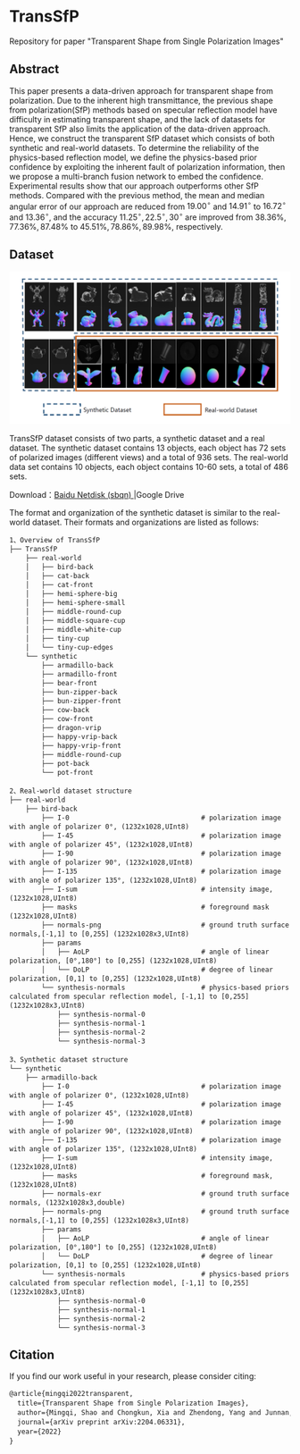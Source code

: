 # TransSfP
Repository for paper "Transparent Shape from Single Polarization Images"

## Abstract

This paper presents a data-driven approach for transparent shape from polarization. Due to the inherent high transmittance, the previous shape from polarization(SfP) methods based on specular reflection model have difficulty in estimating transparent shape, and the lack of datasets for transparent SfP also limits the application of the data-driven approach. Hence, we construct the transparent SfP dataset which consists of both synthetic and real-world datasets. To determine the reliability of the physics-based reflection model, we define the physics-based prior confidence by exploiting the inherent fault of polarization information, then we propose a multi-branch fusion network to embed the confidence. Experimental results show that our approach outperforms other SfP methods. Compared with the previous method, the mean and median angular error of our approach are reduced from $19.00^\circ$ and $14.91^\circ$ to $16.72^\circ$ and $13.36^\circ$, and the accuracy $11.25^\circ, 22.5^\circ, 30^\circ$ are improved from $38.36\%, 77.36\%, 87.48\%$ to $45.51\%, 78.86\%, 89.98\%$, respectively.

## Dataset

<img src="https://raw.githubusercontent.com/s1752729916/githubsshaomq.github.iogithub/master/image-20220527171332530.png" alt="image-20220527171332530" style="zoom:50%;" />

TransSfP dataset consists of two parts, a synthetic dataset and a real dataset.  The synthetic dataset contains 13 objects, each object has 72 sets of polarized images (different views) and a total of 936 sets. 
The real-world data set contains 10 objects, each object contains 10-60 sets, a total of 486 sets.

Download：[Baidu Netdisk (sbqn) ](https://pan.baidu.com/s/1LkuLsu_ThLxUsuI8NM22gQ ) |Google Drive

The format and organization of the synthetic dataset is similar to the real-world dataset. Their formats and organizations are listed as follows: 

```
1、Overview of TransSfP
├── TransSfP
    ├── real-world
    │   ├── bird-back
    │   ├── cat-back
    │   ├── cat-front
    │   ├── hemi-sphere-big
    │   ├── hemi-sphere-small
    │   ├── middle-round-cup
    │   ├── middle-square-cup
    │   ├── middle-white-cup
    │   ├── tiny-cup
    │   └── tiny-cup-edges
    └── synthetic
        ├── armadillo-back
        ├── armadillo-front
        ├── bear-front
        ├── bun-zipper-back
        ├── bun-zipper-front
        ├── cow-back
        ├── cow-front
        ├── dragon-vrip
        ├── happy-vrip-back
        ├── happy-vrip-front
        ├── middle-round-cup
        ├── pot-back
        └── pot-front
 
2、Real-world dataset structure
├── real-world
    ├── bird-back
        ├── I-0              					# polarization image with angle of polarizer 0°, (1232x1028,UInt8)       
        ├── I-45								# polarization image with angle of polarizer 45°, (1232x1028,UInt8)   
        ├── I-90								# polarization image with angle of polarizer 90°, (1232x1028,UInt8)  		
        ├── I-135								# polarization image with angle of polarizer 135°, (1232x1028,UInt8)  			
        ├── I-sum								# intensity image, (1232x1028,UInt8)
        ├── masks								# foreground mask  (1232x1028,UInt8)
        ├── normals-png							# ground truth surface normals,[-1,1] to [0,255] (1232x1028x3,UInt8)
        ├── params								
        │   ├── AoLP							# angle of linear polarization, [0°,180°] to [0,255] (1232x1028,UInt8)
        │   └── DoLP							# degree of linear polarization, [0,1] to [0,255] (1232x1028,UInt8)
        └── synthesis-normals					# physics-based priors calculated from specular reflection model, [-1,1] to [0,255] (1232x1028x3,UInt8)
            ├── synthesis-normal-0				
            ├── synthesis-normal-1
            ├── synthesis-normal-2
            └── synthesis-normal-3

3、Synthetic dataset structure
└── synthetic
    ├── armadillo-back
        ├── I-0									# polarization image with angle of polarizer 0°, (1232x1028,UInt8)   
        ├── I-45								# polarization image with angle of polarizer 45°, (1232x1028,UInt8)
        ├── I-90								# polarization image with angle of polarizer 90°, (1232x1028,UInt8)
        ├── I-135								# polarization image with angle of polarizer 135°, (1232x1028,UInt8)  
        ├── I-sum								# intensity image, (1232x1028,UInt8)
        ├── masks								# foreground mask, (1232x1028,UInt8)
        ├── normals-exr							# ground truth surface normals, (1232x1028x3,double)
        ├── normals-png							# ground truth surface normals,[-1,1] to [0,255] (1232x1028x3,UInt8)
        ├── params
        │   ├── AoLP							# angle of linear polarization, [0°,180°] to [0,255] (1232x1028,UInt8)
        │   └── DoLP							# degree of linear polarization, [0,1] to [0,255] (1232x1028,UInt8)        
        └── synthesis-normals					# physics-based priors calculated from specular reflection model, [-1,1] to [0,255] (1232x1028x3,UInt8)
            ├── synthesis-normal-0				
            ├── synthesis-normal-1
            ├── synthesis-normal-2
            └── synthesis-normal-3
```

## Citation

If you find our work useful in your research, please consider citing:

```tex
@article{mingqi2022transparent,
  title={Transparent Shape from Single Polarization Images},
  author={Mingqi, Shao and Chongkun, Xia and Zhendong, Yang and Junnan, Huang and Xueqian, Wang},
  journal={arXiv preprint arXiv:2204.06331},
  year={2022}
}
```

